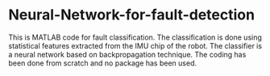 # Neural-Network-for-fault-detection
This is MATLAB code for fault classification. The classification is done using statistical features extracted from the IMU chip of the robot.
The classifier is a neural network based on backpropagation technique.
The coding has been done from scratch and no package has been used.
